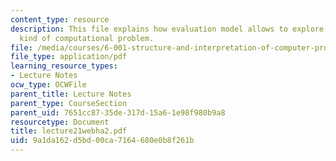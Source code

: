 ```yaml
---
content_type: resource
description: This file explains how evaluation model allows to explore a very different
  kind of computational problem.
file: /media/courses/6-001-structure-and-interpretation-of-computer-programs-spring-2005/9a1da162d5bd00ca7164680e0b8f261b_lecture21webha2.pdf
file_type: application/pdf
learning_resource_types:
- Lecture Notes
ocw_type: OCWFile
parent_title: Lecture Notes
parent_type: CourseSection
parent_uid: 7651cc87-35de-317d-15a6-1e98f980b9a8
resourcetype: Document
title: lecture21webha2.pdf
uid: 9a1da162-d5bd-00ca-7164-680e0b8f261b
---
```

